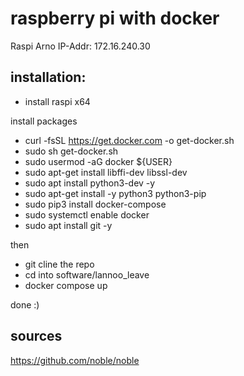 # raspberry pi with docker

Raspi Arno IP-Addr: 172.16.240.30

## installation:

- install raspi x64

install packages

- curl -fsSL https://get.docker.com -o get-docker.sh
- sudo sh get-docker.sh
- ‍sudo usermod -aG docker ${USER}
- sudo apt-get install libffi-dev libssl-dev
- sudo apt install python3-dev -y
- sudo apt-get install -y python3 python3-pip
- ‍sudo pip3 install docker-compose
- sudo systemctl enable docker
- sudo apt install git -y

then

- git cline the repo
- cd into software/lannoo_leave
- docker compose up

done :)

## sources

https://github.com/noble/noble